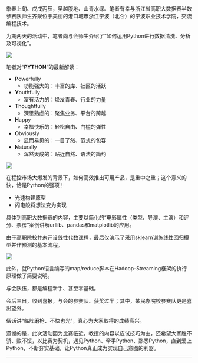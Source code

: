 季春上旬、戊戌丙辰，吴越腹地、山青水绿。笔者有幸与浙江省高职大数据赛半数参赛队师生齐聚位于美丽的港口城市浙江宁波（北仑）的宁波职业技术学院，交流编程技术。

为期两天的活动中，笔者向与会师生介绍了“如何运用Python进行数据清洗、分析及可视化”。

![][0]

笔者对“**PYTHON**”的最新解读：

- **P**owerfully
  - 功能强大的：丰富的库、社区的活跃
- **Y**outhfully
  - 富有活力的：焕发青春、行业的力量
- **T**houghtfully
  - 深思熟虑的：聚焦业务、平台的跨越
- **H**appy
  - 幸福快乐的：轻松自由、门槛的弹性
- **O**bviously
  - 显而易见的：一目了然、范式的包容
- **N**aturally
  - 浑然天成的：贴近自然、语法的简约

![][1]

在程控市场大爆发的背景下，如何高效推出可用产品，是重中之重；这个意义的快，恰是Python的强项！

- 光速构建原型
- 闪电般将想法变为实现

具体到高职大数据赛的内容，主要以简化的“电影属性（类型、导演、主演）和评分、票房”案例讲解urllib、pandas和matplotlib的应用。

由于高职院校并未开设线性代数课程，最后仅演示了采用sklearn训练线性回归模型并作预测的基本流程。

![][2]

此外，就Python语言编写的map/reduce脚本在Hadoop-Streaming框架的执行原理做了简要说明。

与会队伍，都是编程新手、甚至零基础。

会后三日，收到喜报，与会的参赛队、获奖过半；其中，某民办院校参赛队更是喜出望外。

俗话讲“临阵磨枪、不快也光”，真心为大家取得的成绩高兴。

遗憾的是，此次活动因为比赛临近，教授的内容以应试技巧为主，还希望大家胜不骄、败不馁，以比赛为契机，遇见Python、牵手Python、熟悉Python，直到爱上Python，不断夯实基础，让Python真正成为实现自己意图的利器。

---
[0]:./illustration/teaching/6.jpg
[1]:./illustration/teaching/7.jpg
[2]:./illustration/teaching/8.jpg